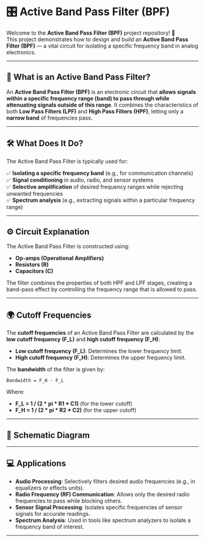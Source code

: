 # 🎛️ Active Band Pass Filter (BPF)

Welcome to the **Active Band Pass Filter (BPF)** project repository! 🎉  
This project demonstrates how to design and build an **Active Band Pass Filter (BPF)** — a vital circuit for isolating a specific frequency band in analog electronics.

---

## 🧰 What is an Active Band Pass Filter?

An **Active Band Pass Filter (BPF)** is an electronic circuit that **allows signals within a specific frequency range (band) to pass through while attenuating signals outside of this range**. It combines the characteristics of both **Low Pass Filters (LPF)** and **High Pass Filters (HPF)**, letting only a **narrow band** of frequencies pass.

---

## 🛠️ What Does It Do?

The Active Band Pass Filter is typically used for:

✅ **Isolating a specific frequency band** (e.g., for communication channels)  
✅ **Signal conditioning** in audio, radio, and sensor systems  
✅ **Selective amplification** of desired frequency ranges while rejecting unwanted frequencies  
✅ **Spectrum analysis** (e.g., extracting signals within a particular frequency range)

---

## ⚙️ Circuit Explanation

The Active Band Pass Filter is constructed using:

- **Op-amps (Operational Amplifiers)**
- **Resistors (R)**
- **Capacitors (C)**

The filter combines the properties of both HPF and LPF stages, creating a band-pass effect by controlling the frequency range that is allowed to pass.

---

## 🌍 Cutoff Frequencies

The **cutoff frequencies** of an Active Band Pass Filter are calculated by the **low cutoff frequency (F_L)** and **high cutoff frequency (F_H)**:

- **Low cutoff frequency (F_L)**: Determines the lower frequency limit.
- **High cutoff frequency (F_H)**: Determines the upper frequency limit.

The **bandwidth** of the filter is given by:

    Bandwidth = F_H - F_L

Where:
- **F_L = 1 / (2 * pi * R1 * C1)** (for the lower cutoff)
- **F_H = 1 / (2 * pi * R2 * C2)** (for the upper cutoff)

---


## 📐 Schematic Diagram


---

## 💻 Applications

- **Audio Processing**: Selectively filters desired audio frequencies (e.g., in equalizers or effects units).
- **Radio Frequency (RF) Communication**: Allows only the desired radio frequencies to pass while blocking others.
- **Sensor Signal Processing**: Isolates specific frequencies of sensor signals for accurate readings.
- **Spectrum Analysis**: Used in tools like spectrum analyzers to isolate a frequency band of interest.

---

